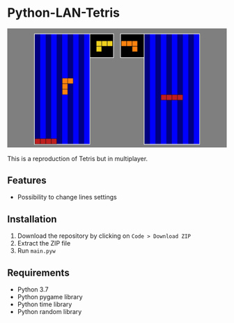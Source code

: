 # Python-LAN-Tetris
![Preview image](./preview/preview.jpg)

This is a reproduction of Tetris but in multiplayer.
## Features
- Possibility to change lines settings
## Installation
1. Download the repository by clicking on `Code > Download ZIP`
2. Extract the ZIP file
3. Run `main.pyw`
## Requirements
- Python 3.7
- Python pygame library
- Python time library
- Python random library